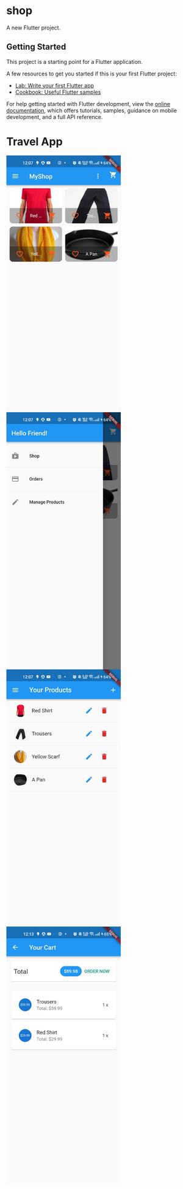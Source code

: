 # shop

A new Flutter project.

## Getting Started

This project is a starting point for a Flutter application.

A few resources to get you started if this is your first Flutter project:

- [Lab: Write your first Flutter app](https://docs.flutter.dev/get-started/codelab)
- [Cookbook: Useful Flutter samples](https://docs.flutter.dev/cookbook)

For help getting started with Flutter development, view the
[online documentation](https://docs.flutter.dev/), which offers tutorials,
samples, guidance on mobile development, and a full API reference.
<h1>Travel App</h1>
<Card>
<img align="left"  width="300" src="https://github.com/sahildhargave/baisc_shop_app/blob/shop/assets/images/Screenshot_2023-04-09-00-07-21-52_bbf975f50565f0577996f90b025be25f.jpg">
<img align="left"   width="300" src="https://github.com/sahildhargave/baisc_shop_app/blob/shop/assets/images/Screenshot_2023-04-09-00-07-26-79_bbf975f50565f0577996f90b025be25f.jpg">
<img align="left"   width="300" src="https://github.com/sahildhargave/baisc_shop_app/blob/shop/assets/images/Screenshot_2023-04-09-00-07-34-59_bbf975f50565f0577996f90b025be25f.jpg">
  <img align="left"   width="300" src="https://github.com/sahildhargave/baisc_shop_app/blob/shop/assets/images/Screenshot_2023-04-09-00-13-30-51_bbf975f50565f0577996f90b025be25f.jpg">
</Card>

<p>




